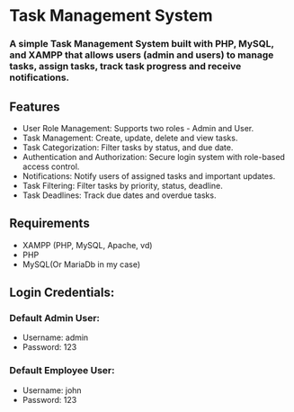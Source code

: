 # Task Management System
### A simple Task Management System built with PHP, MySQL, and XAMPP that allows users (admin and users) to manage tasks, assign tasks, track task progress and receive notifications.

## Features

+ User Role Management: Supports two roles - Admin and User.
+ Task Management: Create, update, delete and view tasks.
+ Task Categorization: Filter tasks by status, and due date.
+ Authentication and Authorization: Secure login system with role-based access control.
+ Notifications: Notify users of assigned tasks and important updates.
+ Task Filtering: Filter tasks by priority, status, deadline.
+ Task Deadlines: Track due dates and overdue tasks.

## Requirements

+ XAMPP (PHP, MySQL, Apache, vd)
+ PHP
+ MySQL(Or MariaDb in my case)

## Login Credentials:

### Default Admin User:

+ Username: admin
+ Password: 123
### Default Employee User:

+ Username: john 
+ Password: 123

